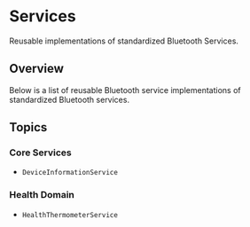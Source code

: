 # Services

Reusable implementations of standardized Bluetooth Services.

<!--
#
# This source file is part of the Stanford Spezi open source project
#
# SPDX-FileCopyrightText: 2024 Stanford University and the project authors (see CONTRIBUTORS.md)
#
# SPDX-License-Identifier: MIT
#
-->

## Overview

Below is a list of reusable Bluetooth service implementations of standardized Bluetooth services.

## Topics

### Core Services

- ``DeviceInformationService``

### Health Domain

- ``HealthThermometerService``
